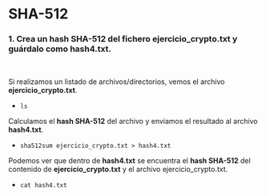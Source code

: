 <h1>SHA-512</h1>

<h3>1. Crea un hash SHA-512 del fichero ejercicio_crypto.txt y guárdalo como hash4.txt.</h3>

<br>


Si realizamos un listado de archivos/directorios, vemos el archivo **ejercicio_crypto.txt**. <p>

- `ls`

Calculamos el **hash SHA-512** del archivo y enviamos el resultado al archivo **hash4.txt**. 

- `sha512sum ejercicio_crypto.txt > hash4.txt`


Podemos ver que dentro de **hash4.txt** se encuentra el **hash SHA-512** del contenido de **ejercicio_crypto.txt** y el archivo ejercicio_crypto.txt.

- `cat hash4.txt`

